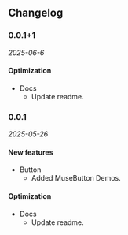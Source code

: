 ## Changelog

### 0.0.1+1

*2025-06-6*

#### Optimization
- Docs
  - Update readme.

### 0.0.1

*2025-05-26*

#### New features
- Button
  - Added MuseButton Demos.
#### Optimization
- Docs
  - Update readme.